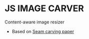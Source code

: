 # JS IMAGE CARVER

Content-aware image resizer

- Based on [Seam carving paper](https://perso.crans.org/frenoy/matlab2012/seamcarving.pdf)

